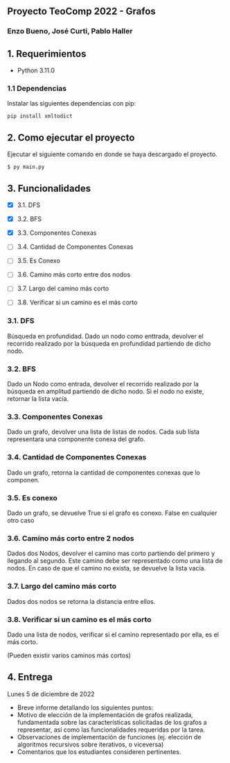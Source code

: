 ## Proyecto TeoComp 2022 - Grafos
### Enzo Bueno, José Curti, Pablo Haller

## 1. Requerimientos

* Python 3.11.0

### 1.1 Dependencias

Instalar las siguientes dependencias con pip:

```
pip install xmltodict
```

## 2. Como ejecutar el proyecto


Ejecutar el siguiente comando en donde se haya descargado el proyecto.
```
$ py main.py
```

## 3. Funcionalidades


- [x] 3.1. DFS
- [x] 3.2. BFS
- [x] 3.3. Componentes Conexas
- [ ] 3.4. Cantidad de Componentes Conexas
- [ ] 3.5. Es Conexo
- [ ] 3.6. Camino más corto entre dos nodos
- [ ] 3.7. Largo del camino más corto
- [ ] 3.8. Verificar si un camino es el más corto


### 3.1. DFS

Búsqueda en profundidad. Dado un nodo como enttrada, devolver el recorrido realizado por la búsqueda en profundidad 
partiendo de dicho nodo.

### 3.2. BFS

Dado un Nodo como entrada, devolver el recorrido realizado por la búsqueda en amplitud
partiendo de dicho nodo. Si el nodo no existe, retornar la lista vacía.

### 3.3. Componentes Conexas

Dado un grafo, devolver una lista de listas de nodos. Cada sub lista representara una
componente conexa del grafo.

### 3.4. Cantidad de Componentes Conexas

Dado un grafo, retorna la cantidad de componentes conexas que lo componen.

### 3.5. Es conexo

Dado un grafo, se devuelve True si el grafo es conexo. False en cualquier otro caso

### 3.6. Camino más corto entre 2 nodos

Dados dos Nodos, devolver el camino mas corto partiendo del primero y llegando al segundo.
Este camino debe ser representado como una lista de nodos. En caso de que el camino no
exista, se devuelve la lista vacía.

### 3.7. Largo del camino más corto
Dados dos nodos se retorna la distancia entre ellos.

### 3.8. Verificar si un camino es el más corto
Dado una lista de nodos, verificar si el camino representado por ella, es el más corto.

(Pueden existir varios caminos más cortos)

## 4. Entrega
Lunes 5 de diciembre de 2022

- Breve informe detallando los siguientes puntos:
- Motivo de elección de la implementación de grafos realizada, fundamentada sobre
las características solicitadas de los grafos a representar, así como las
funcionalidades requeridas por la tarea.
- Observaciones de implementación de funciones (ej. elección de algoritmos
recursivos sobre iterativos, o viceversa)
- Comentarios que los estudiantes consideren pertinentes.
